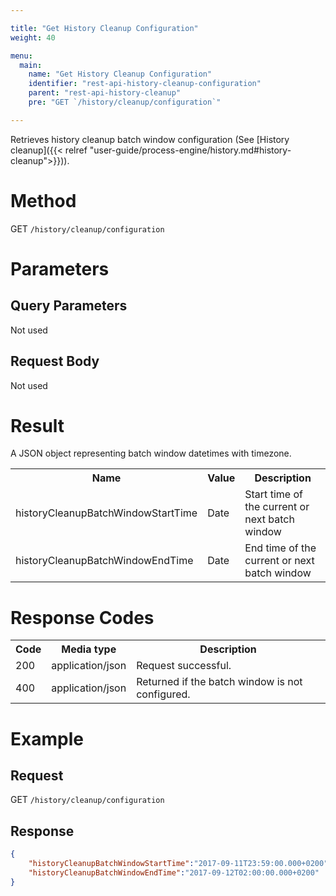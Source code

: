 ```yaml
---

title: "Get History Cleanup Configuration"
weight: 40

menu:
  main:
    name: "Get History Cleanup Configuration"
    identifier: "rest-api-history-cleanup-configuration"
    parent: "rest-api-history-cleanup"
    pre: "GET `/history/cleanup/configuration`"

---
```


Retrieves history cleanup batch window configuration (See [History cleanup]({{< relref "user-guide/process-engine/history.md#history-cleanup">}})).


# Method

GET `/history/cleanup/configuration`


# Parameters

## Query Parameters

Not used

## Request Body

Not used

# Result

A JSON object representing batch window datetimes with timezone.

<table class="table table-striped">
  <tr>
    <th>Name</th>
    <th>Value</th>
    <th>Description</th>
  </tr>
  <tr>
    <td>historyCleanupBatchWindowStartTime</td>
    <td>Date</td>
    <td>Start time of the current or next batch window</td>
  </tr>
  <tr>
    <td>historyCleanupBatchWindowEndTime</td>
    <td>Date</td>
    <td>End time of the current or next batch window</td>
  </tr>
</table>

# Response Codes

<table class="table table-striped">
  <tr>
    <th>Code</th>
    <th>Media type</th>
    <th>Description</th>
  </tr>
  <tr>
    <td>200</td>
    <td>application/json</td>
    <td>Request successful.</td>
  </tr>
  <tr>
    <td>400</td>
    <td>application/json</td>
    <td>Returned if the batch window is not configured.</td>
  </tr>
</table>

# Example

## Request

GET `/history/cleanup/configuration`

## Response

```json
{
    "historyCleanupBatchWindowStartTime":"2017-09-11T23:59:00.000+0200",
    "historyCleanupBatchWindowEndTime":"2017-09-12T02:00:00.000+0200"
}
```
